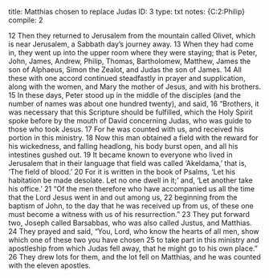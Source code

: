 title:          Matthias chosen to replace Judas
ID:             3
type:           txt
notes:          {C:2:Philip}
compile:        2


12 Then they returned to Jerusalem from the mountain called Olivet, which is near Jerusalem, a Sabbath day’s journey away. 13 When they had come in, they went up into the upper room where they were staying; that is Peter, John, James, Andrew, Philip, Thomas, Bartholomew, Matthew, James the son of Alphaeus, Simon the Zealot, and Judas the son of James. 14 All these with one accord continued steadfastly in prayer and supplication, along with the women, and Mary the mother of Jesus, and with his brothers.
15 In these days, Peter stood up in the middle of the disciples (and the number of names was about one hundred twenty), and said, 16 “Brothers, it was necessary that this Scripture should be fulfilled, which the Holy Spirit spoke before by the mouth of David concerning Judas, who was guide to those who took Jesus. 17 For he was counted with us, and received his portion in this ministry. 18 Now this man obtained a field with the reward for his wickedness, and falling headlong, his body burst open, and all his intestines gushed out. 19 It became known to everyone who lived in Jerusalem that in their language that field was called ‘Akeldama,’ that is, ‘The field of blood.’ 20 For it is written in the book of Psalms,
‘Let his habitation be made desolate.
Let no one dwell in it;’
and,
‘Let another take his office.’
21 “Of the men therefore who have accompanied us all the time that the Lord Jesus went in and out among us, 22 beginning from the baptism of John, to the day that he was received up from us, of these one must become a witness with us of his resurrection.”
23 They put forward two, Joseph called Barsabbas, who was also called Justus, and Matthias. 24 They prayed and said, “You, Lord, who know the hearts of all men, show which one of these two you have chosen 25 to take part in this ministry and apostleship from which Judas fell away, that he might go to his own place.” 26 They drew lots for them, and the lot fell on Matthias, and he was counted with the eleven apostles. 